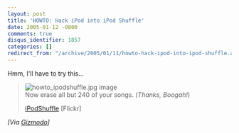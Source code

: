 ```yaml
---
layout: post
title: 'HOWTO: Hack iPod into iPod Shuffle'
date: 2005-01-12 -0800
comments: true
disqus_identifier: 1857
categories: []
redirect_from: "/archive/2005/01/11/howto-hack-ipod-into-ipod-shuffle.aspx/"
---
```


Hmm, I'll have to try this...

> ![howto\_ipodshuffle.jpg
> image](http://www.gizmodo.com/gadgets/images/howto_ipodshuffle.jpg)\
> Now erase all but 240 of your songs. (*Thanks, Boogah!*)
>
> [iPodShuffle](http://www.flickr.com/photos/mhusson/3253841/) [Flickr]

*[Via
[Gizmodo](http://www.gizmodo.com/gadgets/portable-media/ipod/howto-hack-ipod-into-ipod-shuffle-029509.php)]*


